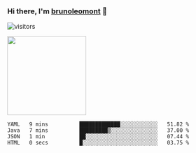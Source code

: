 ### Hi there, I'm [brunoleomont](https://www.linkedin.com/in/brunoleomont/) 👋

![visitors](https://visitor-badge.glitch.me/badge?page_id=page.id)

<img height="180em" src="https://github-readme-stats.vercel.app/api?username=brunoleomont&show_icons=true&hide_border=true&&count_private=true&include_all_commits=true" />

<!--START_SECTION:waka-->

```text
YAML   9 mins          █████████████░░░░░░░░░░░░   51.82 %
Java   7 mins          █████████▒░░░░░░░░░░░░░░░   37.00 %
JSON   1 min           ██░░░░░░░░░░░░░░░░░░░░░░░   07.44 %
HTML   0 secs          █░░░░░░░░░░░░░░░░░░░░░░░░   03.75 %
```

<!--END_SECTION:waka-->

<!--
**brunoleomont/brunoleomont** is a ✨ _special_ ✨ repository because its `README.md` (this file) appears on your GitHub profile.

Here are some ideas to get you started:

- 🔭 I’m currently working on ...
- 🌱 I’m currently learning ...
- 👯 I’m looking to collaborate on ...
- 🤔 I’m looking for help with ...
- 💬 Ask me about ...
- 📫 How to reach me: ...
- 😄 Pronouns: ...
- ⚡ Fun fact: ...
-->
